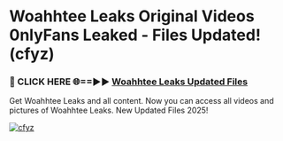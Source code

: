 # Woahhtee Leaks Original Videos 0nlyFans Leaked - Files Updated! (cfyz)

<h3>🔴 CLICK HERE 🌐==►► <a href="https://tinyurl.com/ms9xzufz" rel="nofollow">Woahhtee Leaks Updated Files</a></h3>

Get Woahhtee Leaks and all content. Now you can access all videos and pictures of Woahhtee Leaks. New Updated Files 2025!

[![cfyz](https://i.imgur.com/ppqm5kG.gif)](https://tinyurl.com/ms9xzufz)
